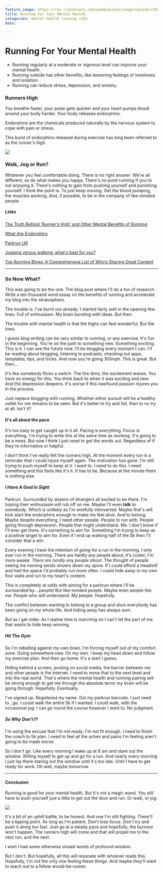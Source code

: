 ```yaml
---
feature_image: https://res.cloudinary.com/paddysplace/image/upload/v1628437656/banners/Running_snym2y.png
title: Running For Your Mental Health
categories: mental-health running c25k
date: 

---
```

# Running For Your Mental Health

* Running regularly at a moderate or vigorous level can improve your mental health.
* Running outside has other benefits, like lessening feelings of loneliness and isolation.
* Running can reduce stress, depression, and anxiety.

### Runners High

You breathe faster, your pulse gets quicker and your heart pumps blood around your body harder. Your body releases endorphins.

Endorphins are the chemicals produced naturally by the nervous system to cope with pain or stress.

This burst of endorphins released during exercise has long been referred to as the runner's high.

![](https://res.cloudinary.com/paddysplace/image/upload/v1628543585/blog/therapy-run_uiv073.jpg)

### Walk, Jog or Run?

Whatever you feel comfortable doing. There is no right answer. We're all different, so do what makes you happy. There's no point running if you're not enjoying it. There's nothing to gain from pushing yourself and punishing yourself. I think the point is. To just keep moving. Get the blood pumping, the muscles working. And, if possible, to be in the company of like-minded people.

##### Links

[The Truth Behind ‘Runner’s High’ and Other Mental Benefits of Running]()

[What Are Endorphins](https://science.howstuffworks.com/life/inside-the-mind/emotions/endorphins.htm)

[Parkrun UK](https://www.parkrun.org.uk/)

[Jogging versus walking: what's best for you?](https://www.saga.co.uk/magazine/health-wellbeing/exercise-fitness/jogging-vs-walking)

[Top Running Blogs: A Comprehensive List of Who’s Sharing Great Content](https://www.runtothefinish.com/top-running-blogs/)

***

### So Now What?

This was going to be the one. The blog post where I'll do a ton of research. Write a ten thousand word essay on the benefits of running and accelerate my blog into the stratosphere.

The trouble is. I've burnt out already. I started fairly well in the opening few lines. Full of enthusiasm. My brain bursting with ideas. But then.

The trouble with mental health is that the highs can feel wonderful. But the lows.

I guess blog writing can be very similar to running, or any exercise. It's fun in the beginning. You're on the path to something new. Something exciting. This is it. I can see the future now. I'll be blogging every moment I can. I'll be reading about blogging, listening to podcasts, checking out apps, templates, tips, and tricks. And now you're going 100mph. This is great. But then...

It's like somebody flicks a switch. The fire dims, the excitement wanes. You have no energy for this. You think back to when it was exciting and new. And the depression deepens. It's worse if this newfound passion injures you in the process.

Just replace blogging with running. Whether either pursuit will be a healthy outlet for me remains to be seen. But it's better to try and fail, than to no try at all. Isn't it?

#### It's all about the pace

It's too easy to get caught up in it all. Pacing is everything. Focus is everything. I'm trying to write this at the same time as working. It's going to be a mess. But now I think I just need to get the words out. Regardless of if they're informative or helpful.

I don't think I've really felt the runners high. At the moment every run is a reminder that I could injure myself again. The motivation has gone. I'm still trying to push myself to keep at it. I want to. I need to do this. I need something and this feels like it's it. It has to be. Because at the minute there is nothing else.

##### I Have A Goal In Sight

Parkrun. Surrounded by dozens of strangers all excited to be there. I'm hoping their enthusiasm will rub off on me. Maybe I'll even **talk** to somebody. Which is unlikely as I'm woefully introverted. Maybe that's will kick start the endorphins enough to make me feel alive. And to belong. Maybe despite everything, I need other people. People to run with. People going through depression. People that might understand. Me. I don't know if I'll ever get there. It's something to aim for. Something I'm trying to keep as a positive target to aim for. Even if I end up walking half of the 5k then I'll consider that a win.

Every evening I have the intention of going for a run in the morning. I only ever run in the morning. There are hardly any people about, it's cooler, I'm more awake. _There are hardly any people about_. The thought of people seeing me running sends shivers down my spine. If I could afford a treadmill and had the space I'd probably run more often. I could hide away in my own four walls and run to my heart's content.

This is completely at odds with aiming for a parkrun where I'll be surrounded by....people! But like-minded people. Maybe even people like me. People who _will_ understand. My people. Hopefully.

The conflict between wanting to belong to a group and shun everybody has been going on my whole life. And hiding away has always won.

But as I get older. As I realise time is marching on I can't let the part of me that wants to hide keep winning.

##### Hit The Gym

So I'm rebelling against my own brain. I'm forcing myself out of my comfort zone. Going somewhere new. On my own. I keep my head down and follow my exercise plan. And then go home. It's a start I guess. 

Hiding behind a screen, posting on social media, the barrier between me and other people is the internet. I need to move that to the next level and into the real world. That's where the mental health and running pairing will be strong enough to get me through the absolute terror my brain will be going through. Hopefully. Eventually.

I've signed up. Registered my name. Got my parkrun barcode. I just need to...go. I could walk the entire 5k if I wanted. I could walk, with the occasional jog. I can go round the course however I want to. No judgment.

##### So Why Don't I?

I'm using the excuse that I'm not ready. I'm not fit enough. I need to finish the coach to 5k plan. I need to feel all the aches and pains I'm feeling aren't going to be made worse.

So I don't go. Like every morning I wake up at 6 am and stare out the window. Willing myself to get up and go for a run. And nearly every morning I just lay there staring out the window until it's too late. Until I have to get ready for work. Oh well, maybe tomorrow.

***

#### Conclusion

Running is good for your mental health. But it's not a magic wand. You still have to push yourself just a little to get out the door and run. Or walk, or jog.

![](https://res.cloudinary.com/paddysplace/image/upload/v1628621725/bf06a817714a1e19777d5bc064c9a136_szmipw.png)

It's a bit of an uphill battle, to be honest. And one I'm still fighting. There'll be a tipping point. As long as I'm patient. Don't lose focus. Don't try and push it along too fast. Just go at a steady pace and hopefully, the burnout won't happen. The runners high will come and that will propel me to the next run, and the next.

I wish I had some otherwise unsaid words of profound wisdom. 

But I don't. But hopefully, all this will resonate with whoever reads this. Hopefully, I'm not the only one feeling these things. And maybe they'll want to reach out to a fellow would-be runner.